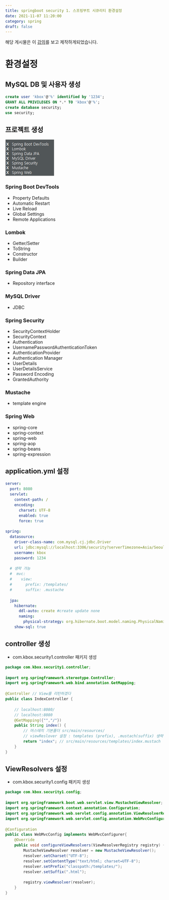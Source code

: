 ```yaml
---
title: springboot security 1. 스프링부트 시큐리티 환경설정
date: 2021-11-07 11:20:00
category: spring
draft: false
---
```


해당 게시물은 이 [강의](https://edu.goorm.io/lecture/24606/스프링부트-시큐리티-특강)를 보고 제작하게되었습니다.

# 환경설정

## MySQL DB 및 사용자 생성

```sql
create user 'kbox'@'%' identified by '1234';
GRANT ALL PRIVILEGES ON *.* TO 'kbox'@'%';
create database security;
use security;
```

## 프로젝트 생성

![img](./images/dependencies.PNG)

### Spring Boot DevTools

- Property Defaults
- Automatic Restart
- Live Reload
- Global Settings
- Remote Applications

### Lombok

- Getter/Setter
- ToString
- Constructor
- Builder

### Spring Data JPA

- Repository interface

### MySQL Driver

- JDBC

### Spring Security

- SecurityContextHolder
- SecurityContext
- Authentication
- UsernamePasswordAuthenticationToken
- AuthenticationProvider
- Authentication Manager
- UserDetails
- UserDetailsService
- Password Encoding
- GrantedAuthority

### Mustache

- template engine

### Spring Web

- spring-core
- spring-context
- spring-web
- spring-aop
- spring-beans
- spring-expression

## application.yml 설정

```yml
server:
  port: 8080
  servlet:
    context-path: /
    encoding:
      charset: UTF-8
      enabled: true
      force: true

spring:
  datasource:
    driver-class-name: com.mysql.cj.jdbc.Driver
    url: jdbc:mysql://localhost:3306/security?serverTimezone=Asia/Seoul
    username: kbox
    password: 1234

  # 생략 가능
  #  mvc:
  #    view:
  #      prefix: /templates/
  #      suffix: .mustache

  jpa:
    hibernate:
      ddl-auto: create #create update none
      naming:
        physical-strategy: org.hibernate.boot.model.naming.PhysicalNamingStrategyStandardImpl
    show-sql: true
```

## controller 생성

- com.kbox.security1.controller 패키지 생성

```java
package com.kbox.security1.controller;

import org.springframework.stereotype.Controller;
import org.springframework.web.bind.annotation.GetMapping;

@Controller // View를 리턴하겠다
public class IndexController {

	// localhost:8080/
	// localhost:8080
	@GetMapping({"","/"})
	public String index() {
		// 머스태치 기본폴더 src/main/resources/
		// viewReslover 설정 : templates (prefix), .mustach(suffix) 생략 가능
		return "index"; // src/main/resources/templates/index.mustach
	}
}
```

## ViewResolvers 설정

- com.kbox.security1.config 패키지 생성

```java
package com.kbox.security1.config;

import org.springframework.boot.web.servlet.view.MustacheViewResolver;
import org.springframework.context.annotation.Configuration;
import org.springframework.web.servlet.config.annotation.ViewResolverRegistry;
import org.springframework.web.servlet.config.annotation.WebMvcConfigurer;

@Configuration
public class WebMvcConfig implements WebMvcConfigurer{
	@Override
	public void configureViewResolvers(ViewResolverRegistry registry) {
		MustacheViewResolver resolver = new MustacheViewResolver();
		resolver.setCharset("UTF-8");
		resolver.setContentType("text/html; charset=UTF-8");
		resolver.setPrefix("classpath:/templates/");
		resolver.setSuffix(".html");

		registry.viewResolver(resolver);
	}
}
```
